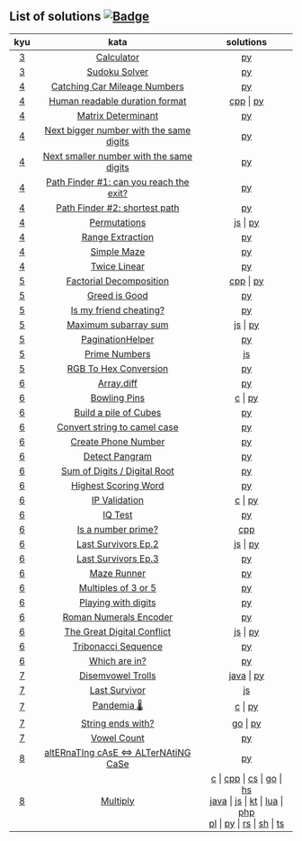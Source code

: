 ## List of solutions [![Badge](https://www.codewars.com/users/e1630m/badges/small)](https://www.codewars.com/users/e1630m)
| kyu | kata | solutions |
| :-: | :--: | :-------: |
| [3](https://github.com/e1630m/codewars/tree/main/3kyu) | [Calculator](https://www.codewars.com/kata/5235c913397cbf2508000048)                                       | [py](https://github.com/e1630m/codewars/blob/main/3kyu/calculator.py) |
| [3](https://github.com/e1630m/codewars/tree/main/3kyu) | [Sudoku Solver](https://www.codewars.com/kata/5296bc77afba8baa690002d7)                                    | [py](https://github.com/e1630m/codewars/blob/main/3kyu/sudoku_solver.py) |
| [4](https://github.com/e1630m/codewars/tree/main/4kyu) | [Catching Car Mileage Numbers](https://www.codewars.com/kata/52c4dd683bfd3b434c000292)                     | [py](https://github.com/e1630m/codewars/blob/main/4kyu/catching_car_mileage_numbers.py) |
| [4](https://github.com/e1630m/codewars/tree/main/4kyu) | [Human readable duration format](https://www.codewars.com/kata/52742f58faf5485cae000b9a)                   | [cpp](https://github.com/e1630m/codewars/blob/main/4kyu/human_readable_duration_format.cpp) \| [py](https://github.com/e1630m/codewars/blob/main/4kyu/human_readable_duration_format.py) |
| [4](https://github.com/e1630m/codewars/tree/main/4kyu) | [Matrix Determinant](https://www.codewars.com/kata/52a382ee44408cea2500074c)                               | [py](https://github.com/e1630m/codewars/blob/main/4kyu/matrix_determinant.py) |
| [4](https://github.com/e1630m/codewars/tree/main/4kyu) | [Next bigger number with the same digits](https://www.codewars.com/kata/55983863da40caa2c900004e)          | [py](https://github.com/e1630m/codewars/blob/main/4kyu/next_bigger_number_with_the_same_digits.py) |
| [4](https://github.com/e1630m/codewars/tree/main/4kyu) | [Next smaller number with the same digits](https://www.codewars.com/kata/5659c6d896bc135c4c00021e)         | [py](https://github.com/e1630m/codewars/blob/main/4kyu/next_smaller_number_with_the_same_digits.py) |
| [4](https://github.com/e1630m/codewars/tree/main/4kyu) | [Path Finder #1: can you reach the exit?](https://www.codewars.com/kata/5765870e190b1472ec0022a2)          | [py](https://github.com/e1630m/codewars/blob/main/4kyu/path_finder_1_can_you_reach_the_exit.py) |
| [4](https://github.com/e1630m/codewars/tree/main/4kyu) | [Path Finder #2: shortest path](https://www.codewars.com/kata/57658bfa28ed87ecfa00058a)                    | [py](https://github.com/e1630m/codewars/blob/main/4kyu/path_finder_2_shortest_path.py) |
| [4](https://github.com/e1630m/codewars/tree/main/4kyu) | [Permutations](https://www.codewars.com/kata/5254ca2719453dcc0b00027d)                                     | [js](https://github.com/e1630m/codewars/blob/main/4kyu/permutations.js) \| [py](https://github.com/e1630m/codewars/blob/main/4kyu/permutations.py) |
| [4](https://github.com/e1630m/codewars/tree/main/4kyu) | [Range Extraction](https://www.codewars.com/kata/51ba717bb08c1cd60f00002f)                                 | [py](https://github.com/e1630m/codewars/blob/main/4kyu/range_extraction.py) |
| [4](https://github.com/e1630m/codewars/tree/main/4kyu) | [Simple Maze](https://www.codewars.com/kata/56bb9b7838dd34d7d8001b3c)                                      | [py](https://github.com/e1630m/codewars/blob/main/4kyu/simple_maze.py) |
| [4](https://github.com/e1630m/codewars/tree/main/4kyu) | [Twice Linear](https://www.codewars.com/kata/5672682212c8ecf83e000050)                                     | [py](https://github.com/e1630m/codewars/blob/main/4kyu/twice_linear.py) |
| [5](https://github.com/e1630m/codewars/tree/main/5kyu) | [Factorial Decomposition](https://www.codewars.com/kata/5a045fee46d843effa000070)                          | [cpp](https://github.com/e1630m/codewars/blob/main/5kyu/factorial_decomposition.cpp) \| [py](https://github.com/e1630m/codewars/blob/main/5kyu/factorial_decomposition.py) |
| [5](https://github.com/e1630m/codewars/tree/main/5kyu) | [Greed is Good](https://www.codewars.com/kata/5270d0d18625160ada0000e4)                                    | [py](https://github.com/e1630m/codewars/blob/main/5kyu/greed_is_good.py) |
| [5](https://github.com/e1630m/codewars/tree/main/5kyu) | [Is my friend cheating?](https://www.codewars.com/kata/5547cc7dcad755e480000004)                           | [py](https://github.com/e1630m/codewars/blob/main/5kyu/is_my_friend_cheating.py) |
| [5](https://github.com/e1630m/codewars/tree/main/5kyu) | [Maximum subarray sum](https://www.codewars.com/kata/54521e9ec8e60bc4de000d6c)                             | [js](https://github.com/e1630m/codewars/blob/main/5kyu/maximum_subarray_sum.js) \| [py](https://github.com/e1630m/codewars/blob/main/5kyu/maximum_subarray_sum.py) |
| [5](https://github.com/e1630m/codewars/tree/main/5kyu) | [PaginationHelper](https://www.codewars.com/kata/515bb423de843ea99400000a)                                 | [py](https://github.com/e1630m/codewars/blob/main/5kyu/pagination_helper.py) |
| [5](https://github.com/e1630m/codewars/tree/main/5kyu) | [Prime Numbers](https://www.codewars.com/kata/52dd72494367608ac1000416)                                    | [js](https://github.com/e1630m/codewars/blob/main/5kyu/prime_numbers.js) |
| [5](https://github.com/e1630m/codewars/tree/main/5kyu) | [RGB To Hex Conversion](https://www.codewars.com/kata/513e08acc600c94f01000001)                            | [py](https://github.com/e1630m/codewars/blob/main/5kyu/rgb_to_hex_conversion.py) |
| [6](https://github.com/e1630m/codewars/tree/main/6kyu) | [Array.diff](https://www.codewars.com/kata/523f5d21c841566fde000009)                                       | [py](https://github.com/e1630m/codewars/blob/main/6kyu/array_diff.py) |
| [6](https://github.com/e1630m/codewars/tree/main/6kyu) | [Bowling Pins](https://www.codewars.com/kata/585cf93f6ad5e0d9bf000010)                                     | [c](https://github.com/e1630m/codewars/blob/main/6kyu/bowling_pins.c) \| [py](https://github.com/e1630m/codewars/blob/main/6kyu/bowling_pins.py) |
| [6](https://github.com/e1630m/codewars/tree/main/6kyu) | [Build a pile of Cubes](https://www.codewars.com/kata/5592e3bd57b64d00f3000047)                            | [py](https://github.com/e1630m/codewars/blob/main/6kyu/build_a_pile_of_cubes.py) |
| [6](https://github.com/e1630m/codewars/teee/main/6kyu) | [Convert string to camel case](https://www.codewars.com/kata/517abf86da9663f1d2000003)                     | [py](https://github.com/e1630m/codewars/blob/main/6kyu/convert_string_to_camel_case.py) |
| [6](https://github.com/e1630m/codewars/tree/main/6kyu) | [Create Phone Number](https://www.codewars.com/kata/525f50e3b73515a6db000b83)                              | [py](https://github.com/e1630m/codewars/blob/main/6kyu/create_phone_number.py) |
| [6](https://github.com/e1630m/codewars/tree/main/6kyu) | [Detect Pangram](https://www.codewars.com/kata/545cedaa9943f7fe7b000048)                                   | [py](https://github.com/e1630m/codewars/blob/main/6kyu/detect_pangram.py) |
| [6](https://github.com/e1630m/codewars/tree/main/6kyu) | [Sum of Digits / Digital Root](https://www.codewars.com/kata/541c8630095125aba6000c00)                     | [py](https://github.com/e1630m/codewars/blob/main/6kyu/digital_root.py) |
| [6](https://github.com/e1630m/codewars/tree/main/6kyu) | [Highest Scoring Word](https://www.codewars.com/kata/57eb8fcdf670e99d9b000272)                             | [py](https://github.com/e1630m/codewars/blob/main/6kyu/highest_scoring_word.py) |
| [6](https://github.com/e1630m/codewars/tree/main/6kyu) | [IP Validation](https://www.codewars.com/kata/515decfd9dcfc23bb6000006)                                    | [c](https://github.com/e1630m/codewars/blob/main/6kyu/ip_validation.c) \| [py](https://github.com/e1630m/codewars/blob/main/6kyu/ip_validation.py) |
| [6](https://github.com/e1630m/codewars/tree/main/6kyu) | [IQ Test](https://www.codewars.com/kata/552c028c030765286c00007d)                                          | [py](https://github.com/e1630m/codewars/blob/main/6kyu/iq_test.py) |
| [6](https://github.com/e1630m/codewars/tree/main/6kyu) | [Is a number prime?](https://www.codewars.com/kata/5262119038c0985a5b00029f)                               | [cpp](https://github.com/e1630m/codewars/blob/main/6kyu/is_a_number_prime.cpp) |
| [6](https://github.com/e1630m/codewars/tree/main/6kyu) | [Last Survivors Ep.2](https://www.codewars.com/kata/60a1aac7d5a5fc0046c89651)                              | [js](https://github.com/e1630m/codewars/blob/main/6kyu/last_survivors_ep2.js) \| [py](https://github.com/e1630m/codewars/blob/main/6kyu/last_survivors_ep2.py) |
| [6](https://github.com/e1630m/codewars/tree/main/6kyu) | [Last Survivors Ep.3](https://www.codewars.com/kata/60a2d7f50eee95000d34f414)                              | [py](https://github.com/e1630m/codewars/blob/main/6kyu/last_survivors_ep3.py) |
| [6](https://github.com/e1630m/codewars/tree/main/6kyu) | [Maze Runner](https://www.codewars.com/kata/58663693b359c4a6560001d6)                                      | [py](https://github.com/e1630m/codewars/blob/main/6kyu/maze_runner.py) |
| [6](https://github.com/e1630m/codewars/tree/main/6kyu) | [Multiples of 3 or 5](https://www.codewars.com/kata/514b92a657cdc65150000006)                              | [py](https://github.com/e1630m/codewars/blob/main/6kyu/multiples_of_3_or_5.py) |
| [6](https://github.com/e1630m/codewars/tree/main/6kyu) | [Playing with digits](https://www.codewars.com/kata/5552101f47fc5178b1000050)                              | [py](https://github.com/e1630m/codewars/blob/main/6kyu/playing_with_digits.py) |
| [6](https://github.com/e1630m/codewars/tree/main/6kyu) | [Roman Numerals Encoder](https://www.codewars.com/kata/51b62bf6a9c58071c600001b)                           | [py](https://github.com/e1630m/codewars/blob/main/6kyu/roman_numerals_encoder.py) |
| [6](https://github.com/e1630m/codewars/tree/main/6kyu) | [The Great Digital Conflict](https://www.codewars.com/kata/605150ba96ff8c000b6e3df8)                       | [js](https://github.com/e1630m/codewars/blob/main/6kyu/the_great_digital_conflict.js) \| [py](https://github.com/e1630m/codewars/blob/main/6kyu/the_great_digital_conflict.py) |
| [6](https://github.com/e1630m/codewars/tree/main/6kyu) | [Tribonacci Sequence](https://www.codewars.com/kata/556deca17c58da83c00002db)                              | [py](https://github.com/e1630m/codewars/blob/main/6kyu/tribonacci_sequence.py) |
| [6](https://github.com/e1630m/codewars/tree/main/6kyu) | [Which are in?](https://www.codewars.com/kata/550554fd08b86f84fe000a58)                                    | [py](https://github.com/e1630m/codewars/blob/main/6kyu/which_are_in.py) |
| [7](https://github.com/e1630m/codewars/tree/main/7kyu) | [Disemvowel Trolls](https://www.codewars.com/kata/52fba66badcd10859f00097e)                                | [java](https://github.com/e1630m/codewars/blob/main/7kyu/Troll.java) \| [py](https://github.com/e1630m/codewars/blob/main/7kyu/disemvowel_trolls.py) |
| [7](https://github.com/e1630m/codewars/tree/main/7kyu) | [Last Survivor](https://www.codewars.com/kata/609eee71109f860006c377d1)                                    | [js](https://github.com/e1630m/codewars/blob/main/7kyu/last_survivor.js) |
| [7](https://github.com/e1630m/codewars/tree/main/7kyu) | [Pandemia 🌡️](https://www.codewars.com/kata/5e2596a9ad937f002e510435)                                      | [c](https://github.com/e1630m/codewars/blob/main/7kyu/pandemia.c) \| [py](https://github.com/e1630m/codewars/blob/main/7kyu/pandemia.py) |
| [7](https://github.com/e1630m/codewars/tree/main/7kyu) | [String ends with?](https://www.codewars.com/kata/51f2d1cafc9c0f745c00037d)                                | [go](https://github.com/e1630m/codewars/blob/main/7kyu/string_ends_with.go) \| [py](https://github.com/e1630m/codewars/blob/main/7kyu/string_ends_with.py) |
| [7](https://github.com/e1630m/codewars/tree/main/7kyu) | [Vowel Count](https://www.codewars.com/kata/54ff3102c1bad923760001f3)                                      | [py](https://github.com/e1630m/codewars/blob/main/7kyu/vowel_count.py) |
| [8](https://github.com/e1630m/codewars/tree/main/8kyu) | [altERnaTIng cAsE <=> ALTerNAtiNG CaSe](https://www.codewars.com/kata/56efc695740d30f963000557)            | [py](https://github.com/e1630m/codewars/blob/main/8kyu/alternating_case.py) |
| [8](https://github.com/e1630m/codewars/tree/main/8kyu) | [Multiply](https://www.codewars.com/kata/50654ddff44f800200000004)                                         | [c](https://github.com/e1630m/codewars/blob/main/8kyu/multiply.c) \| [cpp](https://github.com/e1630m/codewars/blob/main/8kyu/multiply.cpp) \| [cs](https://github.com/e1630m/codewars/blob/main/8kyu/multiply.cs) \| [go](https://github.com/e1630m/codewars/blob/main/8kyu/multiply.go) \| [hs](https://github.com/e1630m/codewars/blob/main/8kyu/multiply.hs) <br> [java](https://github.com/e1630m/codewars/blob/main/8kyu/Multiply.java) \| [js](https://github.com/e1630m/codewars/blob/main/8kyu/multiply.js) \| [kt](https://github.com/e1630m/codewars/blob/main/8kyu/multiply.kt) \| [lua](https://github.com/e1630m/codewars/blob/main/8kyu/multiply.lua) \| [php](https://github.com/e1630m/codewars/blob/main/8kyu/multiply.php) <br> [pl](https://github.com/e1630m/codewars/blob/main/8kyu/multiply.pl) \| [py](https://github.com/e1630m/codewars/blob/main/8kyu/multiply.py) \| [rs](https://github.com/e1630m/codewars/blob/main/8kyu/multiply.rs) \| [sh](https://github.com/e1630m/codewars/blob/main/8kyu/multiply.sh) \| [ts](https://github.com/e1630m/codewars/blob/main/8kyu/multiply.ts) |
